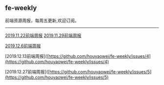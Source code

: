 ## fe-weekly

前端资源周报，每周五更新,欢迎订阅。

<hr>

[2019.11.22前端周报](https://github.com/houyaowei/fe-weekly/issues/1)
[2019.11.29前端周报](https://github.com/houyaowei/fe-weekly/issues/2)

[2019.12.6前端周报](https://github.com/houyaowei/fe-weekly/issues/3)

[2019.12.13前端周报]([https://github.com/houyaowei/fe-weekly/issues/4](https://github.com/houyaowei/fe-weekly/issues/4)

[2019.12.27前端周报]([https://github.com/houyaowei/fe-weekly/issues/5](https://github.com/houyaowei/fe-weekly/issues/5)


